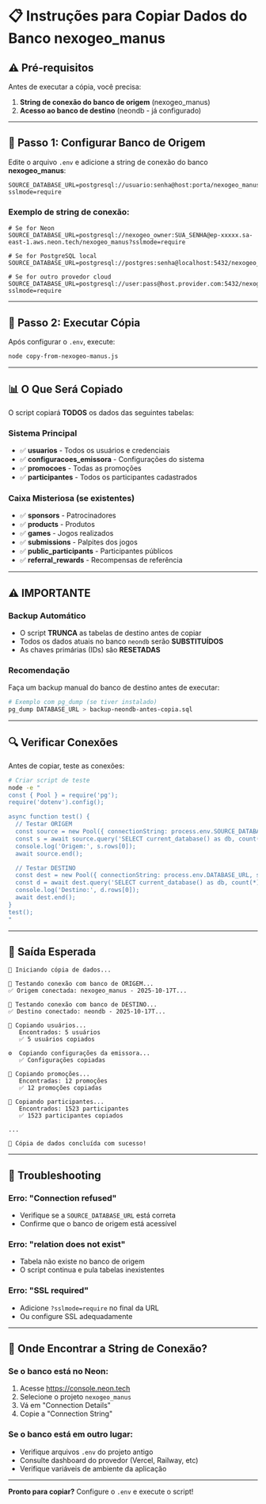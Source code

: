 # 📋 Instruções para Copiar Dados do Banco nexogeo_manus

## ⚠️ Pré-requisitos

Antes de executar a cópia, você precisa:

1. **String de conexão do banco de origem** (nexogeo_manus)
2. **Acesso ao banco de destino** (neondb - já configurado)

---

## 🔧 Passo 1: Configurar Banco de Origem

Edite o arquivo `.env` e adicione a string de conexão do banco **nexogeo_manus**:

```env
SOURCE_DATABASE_URL=postgresql://usuario:senha@host:porta/nexogeo_manus?sslmode=require
```

### Exemplo de string de conexão:
```env
# Se for Neon
SOURCE_DATABASE_URL=postgresql://nexogeo_owner:SUA_SENHA@ep-xxxxx.sa-east-1.aws.neon.tech/nexogeo_manus?sslmode=require

# Se for PostgreSQL local
SOURCE_DATABASE_URL=postgresql://postgres:senha@localhost:5432/nexogeo_manus

# Se for outro provedor cloud
SOURCE_DATABASE_URL=postgresql://user:pass@host.provider.com:5432/nexogeo_manus?sslmode=require
```

---

## 🚀 Passo 2: Executar Cópia

Após configurar o `.env`, execute:

```bash
node copy-from-nexogeo-manus.js
```

---

## 📊 O Que Será Copiado

O script copiará **TODOS** os dados das seguintes tabelas:

### Sistema Principal
- ✅ **usuarios** - Todos os usuários e credenciais
- ✅ **configuracoes_emissora** - Configurações do sistema
- ✅ **promocoes** - Todas as promoções
- ✅ **participantes** - Todos os participantes cadastrados

### Caixa Misteriosa (se existentes)
- ✅ **sponsors** - Patrocinadores
- ✅ **products** - Produtos
- ✅ **games** - Jogos realizados
- ✅ **submissions** - Palpites dos jogos
- ✅ **public_participants** - Participantes públicos
- ✅ **referral_rewards** - Recompensas de referência

---

## ⚠️ IMPORTANTE

### Backup Automático
- O script **TRUNCA** as tabelas de destino antes de copiar
- Todos os dados atuais no banco `neondb` serão **SUBSTITUÍDOS**
- As chaves primárias (IDs) são **RESETADAS**

### Recomendação
Faça um backup manual do banco de destino antes de executar:
```bash
# Exemplo com pg_dump (se tiver instalado)
pg_dump DATABASE_URL > backup-neondb-antes-copia.sql
```

---

## 🔍 Verificar Conexões

Antes de copiar, teste as conexões:

```bash
# Criar script de teste
node -e "
const { Pool } = require('pg');
require('dotenv').config();

async function test() {
  // Testar ORIGEM
  const source = new Pool({ connectionString: process.env.SOURCE_DATABASE_URL, ssl: { rejectUnauthorized: true } });
  const s = await source.query('SELECT current_database() as db, count(*) as usuarios FROM usuarios');
  console.log('Origem:', s.rows[0]);
  await source.end();

  // Testar DESTINO
  const dest = new Pool({ connectionString: process.env.DATABASE_URL, ssl: { rejectUnauthorized: true } });
  const d = await dest.query('SELECT current_database() as db, count(*) as usuarios FROM usuarios');
  console.log('Destino:', d.rows[0]);
  await dest.end();
}
test();
"
```

---

## 📝 Saída Esperada

```
🔄 Iniciando cópia de dados...

📡 Testando conexão com banco de ORIGEM...
✅ Origem conectada: nexogeo_manus - 2025-10-17T...

📡 Testando conexão com banco de DESTINO...
✅ Destino conectado: neondb - 2025-10-17T...

👤 Copiando usuários...
   Encontrados: 5 usuários
   ✅ 5 usuários copiados

⚙️  Copiando configurações da emissora...
   ✅ Configurações copiadas

🎁 Copiando promoções...
   Encontradas: 12 promoções
   ✅ 12 promoções copiadas

👥 Copiando participantes...
   Encontrados: 1523 participantes
   ✅ 1523 participantes copiados

...

🎉 Cópia de dados concluída com sucesso!
```

---

## 🐛 Troubleshooting

### Erro: "Connection refused"
- Verifique se a `SOURCE_DATABASE_URL` está correta
- Confirme que o banco de origem está acessível

### Erro: "relation does not exist"
- Tabela não existe no banco de origem
- O script continua e pula tabelas inexistentes

### Erro: "SSL required"
- Adicione `?sslmode=require` no final da URL
- Ou configure SSL adequadamente

---

## 📧 Onde Encontrar a String de Conexão?

### Se o banco está no Neon:
1. Acesse https://console.neon.tech
2. Selecione o projeto `nexogeo_manus`
3. Vá em "Connection Details"
4. Copie a "Connection String"

### Se o banco está em outro lugar:
- Verifique arquivos `.env` do projeto antigo
- Consulte dashboard do provedor (Vercel, Railway, etc)
- Verifique variáveis de ambiente da aplicação

---

**Pronto para copiar?** Configure o `.env` e execute o script!
